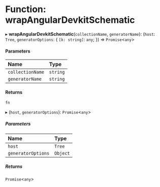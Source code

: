 # Function: wrapAngularDevkitSchematic

▸ **wrapAngularDevkitSchematic**(`collectionName`, `generatorName`): (`host`: `Tree`, `generatorOptions`: \{ `[k: string]`: `any`; }) => `Promise`\<`any`\>

#### Parameters

| Name             | Type     |
| :--------------- | :------- |
| `collectionName` | `string` |
| `generatorName`  | `string` |

#### Returns

`fn`

▸ (`host`, `generatorOptions`): `Promise`\<`any`\>

##### Parameters

| Name               | Type     |
| :----------------- | :------- |
| `host`             | `Tree`   |
| `generatorOptions` | `Object` |

##### Returns

`Promise`\<`any`\>
